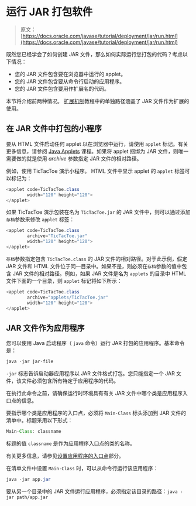 # 运行 JAR 打包软件

> 原文： [https://docs.oracle.com/javase/tutorial/deployment/jar/run.html](https://docs.oracle.com/javase/tutorial/deployment/jar/run.html)

既然您已经学会了如何创建 JAR 文件，那么如何实际运行您打包的代码？考虑以下情况：

*   您的 JAR 文件包含要在浏览器中运行的 applet。
*   您的 JAR 文件包含要从命令行启动的应用程序。
*   您的 JAR 文件包含要用作扩展名的代码。

本节将介绍前两种情况。 [扩展机制](../../ext/index.html)教程中的单独路径涵盖了 JAR 文件作为扩展的使用。

## 在 JAR 文件中打包的小程序

要从 HTML 文件启动任何 applet 以在浏览器中运行，请使用 `applet` 标记。有关更多信息，请参阅 [Java Applets](../applet/index.html) 课程。如果将 applet 捆绑为 JAR 文件，则唯一需要做的就是使用 _archive_ 参数指定 JAR 文件的相对路径。

例如，使用 TicTacToe 演示小程序。 HTML 文件中显示 applet 的 `applet` 标签可以标记为：

```java
<applet code=TicTacToe.class 
        width="120" height="120">
</applet>

```

如果 TicTacToe 演示包装在名为 `TicTacToe.jar` 的 JAR 文件中，则可以通过添加`存档`参数来修改 `applet` 标签：

```java
<applet code=TicTacToe.class 
        archive="TicTacToe.jar"
        width="120" height="120">
</applet>

```

`存档`参数指定包含 `TicTacToe.class` 的 JAR 文件的相对路径。对于此示例，假定 JAR 文件和 HTML 文件位于同一目录中。如果不是，则必须在`存档`参数的值中包含 JAR 文件的相对路径。例如，如果 JAR 文件是名为 `applets` 的目录中 HTML 文件下面的一个目录，则 `applet` 标记将如下所示：

```java
<applet code=TicTacToe.class 
        archive="applets/TicTacToe.jar"
        width="120" height="120">
</applet>

```

## JAR 文件作为应用程序

您可以使用 Java 启动程序（ `java` 命令）运行 JAR 打包的应用程序。基本命令是：

```java
java -jar jar-file

```

`-jar` 标志告诉启动器应用程序以 JAR 文件格式打包。您只能指定一个 JAR 文件，该文件必须包含所有特定于应用程序的代码。

在执行此命令之前，请确保运行时环境具有有关 JAR 文件中哪个类是应用程序入口点的信息。

要指示哪个类是应用程序的入口点，必须将 `Main-Class` 标头添加到 JAR 文件的清单中。标题采用以下形式：

```java
Main-Class: classname

```

标题的值 `classname` 是作为应用程序入口点的类的名称。

有关更多信息，请参见[设置应用程序的入口点](appman.html)部分。

在清单文件中设置 `Main-Class` 时，可以从命令行运行该应用程序：

```java
java -jar app.jar

```

要从另一个目录中的 JAR 文件运行应用程序，必须指定该目录的路径：`java -jar path/app.jar`